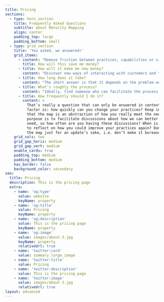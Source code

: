 ```yaml
---
title: Pricing
sections:
  - type: hero_section
    title: Frequently Asked Questions
    subtitle: about Maturity Mapping
    align: center
    padding_top: large
    padding_bottom: small
  - type: grid_section
    title: 'You asked, we answered!'
    grid_items:
      - content: "Remove friction between practices, capabilities or silos of practice (e.g. departments, teams, experts within teams) by highlighting misalignments in how the work is configured.\n\nShorten the time to embed new technologies and ways of working by pointing out what practices have to change and how.\_\n\nFacilitate most organisational change and ensure that the effort is spent effectively by locating where to focus the change effort.\_\n\nInform and support attempts of reorganisation by suggesting how to change the arrangements of practices to deliver the desired outcome.\_\_\n"
        title: How will this save me money?
      - title: How will it make me new money?
        content: "Discover new ways of interacting with customers and the wider environment in which the organisation operates by locating friction between practices and/or capabilities in meeting these needs.\_\_\n\nAllow emergence of new capabilities by setting direction (e.g. articulating a new yet unmet need, i.e. new meaning) and using Maturity Mapping to play through new combinations of existing practices and capabilities to meet that need. In combination with carrying out experiments, this is a deliberate form of exaptation (and making exapting a practice in itself). \_ \n"
      - title: How long does it take?
        content: "The short answer is that it depends on the problem we are trying to solve. Maturity Mapping can be scaled to fit the desired size.\_\n\nA single half day mapping session with a small team around a focused problem can produce new insights and options for improvement. To map the capabilities in an agile software team usually requires 3 workshops of 2-3 hours each when facilitated by a Maturity Mapping expert, plus maybe half a day for the analysis and clean up of the artefacts, if that is desirable.\_\n\nInvestigating the problems in cloud adoption for an operational team serving 8 product teams (i.e. 9 teams of various sizes) can be done in a month. Including experiments into the time frame of the mapping exercise can stretch this to 6-7 weeks of work carried out over a period of 3-4 months (depending on the time it takes to carry out the experiments), with most of the facilitated workshops happening in the 1st half.\_\n\nFor any multi-team engagement, time with the leadership will be required as well, up front to scope and plan the engagement, during the actual mapping activity to reframe some of the scope of the engagement based on the feedback from early mapping sessions and at the end to reflect on what was discovered and how to apply it going forward. Again, these need to be facilitated workshops, so add 2-4 weeks for that. \n"
      - title: What’s roughly the process?
        content: "Ideally, find someone who can facilitate the process who is not part of the organisation (or organisations) in which you are mapping. This is to minimise bias in the facilitation itself.\_\n\nStart by having a good problem statement (or statements) to frame the scope of the exercise, what needs are to be explored and know who has those needs (because you should consult them when validating if improvements were achieved). If possible, you should capture some hypotheses around what you expect to observe on the maps you intend to make.\_\n\nWe suggest starting with collecting the practices that are performed to meet that need on practice cards. Depending on the problem, you might want to add specific attributes for these practices, but make sure you keep the three core attributes (Meaning, Material, How to do it well).\_\n\nThen place the practices on the map and connect them, they should build a network. If you get a linear, or close to linear, connection of practices, you are likely to have missed important aspects of how the need is met. You might need to observe how the work is getting done to discover these. You want to make all practices that are needed to meet the need visible. \n"
      - title: How frequently should I do it?
        content: >
          That’s really a question that can only be answered in context. A first
          factor is: how quickly can you change your practices? Keep in mind
          that the map is an abstraction of how you really meet the need and its
          purpose is to facilitate discussions about how we can better meet that
          need, so how often are you having these discussions? When is it useful
          to reflect on how you could improve your practices again? Don’t update
          the map just for an update’s sake, i.e. don’t make it bureaucratic. 
    grid_cols: two
    grid_gap_horiz: medium
    grid_gap_vert: medium
    enable_cards: true
    padding_top: medium
    padding_bottom: medium
    has_border: false
    background_color: secondary
seo:
  title: Pricing
  description: This is the pricing page
  extra:
    - name: 'og:type'
      value: website
      keyName: property
    - name: 'og:title'
      value: Pricing
      keyName: property
    - name: 'og:description'
      value: This is the pricing page
      keyName: property
    - name: 'og:image'
      value: images/about-3.jpg
      keyName: property
      relativeUrl: true
    - name: 'twitter:card'
      value: summary_large_image
    - name: 'twitter:title'
      value: Pricing
    - name: 'twitter:description'
      value: This is the pricing page
    - name: 'twitter:image'
      value: images/about-3.jpg
      relativeUrl: true
layout: advanced
---
```

